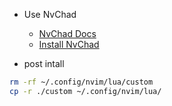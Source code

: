 - Use NvChad 
  - [NvChad Docs](https://nvchad.com/)
  - [Install NvChad](https://nvchad.com/docs/quickstart/install)

- post intall 
```bash 
rm -rf ~/.config/nvim/lua/custom 
cp -r ./custom ~/.config/nvim/lua/

```
